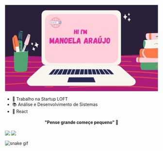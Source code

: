 <!--  :![](https://github.com/Manuua/Manuua/upload/main)
### <h2 align="center" > Olá ! Eu sou Manoela Araújo 😁</h2>  -->
 <img src = "https://github.com/Manuua/Manuua/blob/main/HI%20I'M%20MANU.jpg" /> 
<p>  </p>

- 🚀 Trabalho na Startup  LOFT 
- 📚 Análise e Desenvolvimento de Sistemas 
- 🎯 React  
 
<h4 align="center" > "Pense grande começe pequeno" 💭 </h4>  
<!--  <div >
    <a href =" https://www.linkedin.com/in/manoela-araujo-2021/"target "_blank"><img src = "https://img.shields.io/badge/LinkedIn-0077B5?style=for-the-badge&logo=linkedin&logoColor=white"></a> -->
  </div>
<!-- //(https://github.com/Manuua/github-readme-stats) -->
<div>
 <a hrfe ="https://github.com/Manuua" > 
   
   <img height="200em" src = "https://github-readme-stats.vercel.app/api?username=Manuua&theme=synthwave&show_icons=true"/>
   <img height="200em" src= "https://github-readme-stats.vercel.app/api/top-langs/?username=Manuua&theme=synthwave&show_icons=true&langs_count=8)](https://github.com/Manuua/github-readme-stats"/>
 
</div> 
  
 
 ![snake gif](https://github.com/Manuua/Manuua/blob/output/github-contribution-grid-snake.svg)

